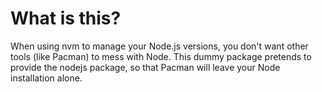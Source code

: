 # What is this?
When using nvm to manage your Node.js versions, you don't want other tools (like Pacman) to mess with Node. This dummy package pretends to provide the nodejs package, so that Pacman will leave your Node installation alone.
